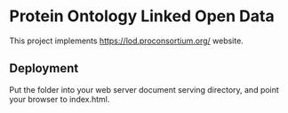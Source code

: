 
# Protein Ontology Linked Open Data 

This project implements https://lod.proconsortium.org/ website.

## Deployment
Put the folder into your web server document serving directory, and point your browser to index.html.
